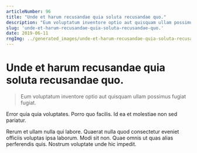 ```yaml
---
articleNumber: 96
title: "Unde et harum recusandae quia soluta recusandae quo."
description: "Eum voluptatum inventore optio aut quisquam ullam possimus fugiat fugiat."
slug: 'unde-et-harum-recusandae-quia-soluta-recusandae-quo.'
date: 2019-06-11
rngImg: ../generated_images/unde-et-harum-recusandae-quia-soluta-recusandae-quo..jpg
---
```


# Unde et harum recusandae quia soluta recusandae quo.

> Eum voluptatum inventore optio aut quisquam ullam possimus fugiat fugiat.

Error quia quia voluptates. Porro quo facilis. Id ea et molestiae non sed pariatur.
 Rerum et ullam nulla qui labore. Quaerat nulla quod consectetur eveniet officiis voluptas ipsa laborum. Modi sit non. Quae omnis ut quas alias perferendis quis. Nostrum voluptate unde hic impedit.
